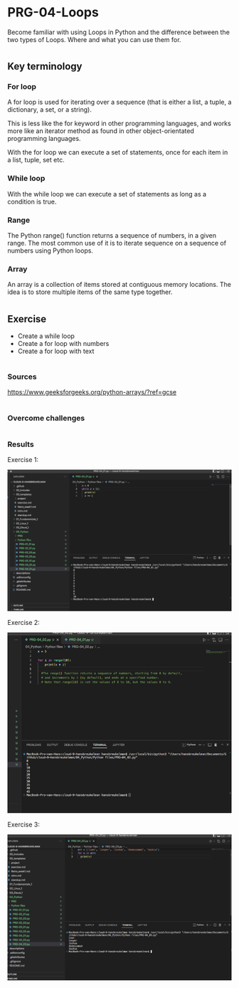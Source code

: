 # PRG-04-Loops
Become familiar with using Loops in Python and the difference between the two types of Loops. Where and what you can use them for.
#
## Key terminology
### For loop
A for loop is used for iterating over a sequence (that is either a list, a tuple, a dictionary, a set, or a string).

This is less like the for keyword in other programming languages, and works more like an iterator method as found in other object-orientated programming languages.

With the for loop we can execute a set of statements, once for each item in a list, tuple, set etc.

### While loop
With the while loop we can execute a set of statements as long as a condition is true.

### Range
The Python range() function returns a sequence of numbers, in a given range. The most common use of it is to iterate sequence on a sequence of numbers using Python loops.

### Array
An array is a collection of items stored at contiguous memory locations. The idea is to store multiple items of the same type together.
#
## Exercise
- Create a while loop
- Create a for loop with numbers
- Create a for loop with text
#
### Sources
https://www.geeksforgeeks.org/python-arrays/?ref=gcse
#
### Overcome challenges
#
### Results
Exercise 1:

![bn](https://github.com/Techgrounds-Cloud-9/cloud-9-hansbreukelman/blob/4a807944a6794172d390fdd7f810f4740a7896e4/00_includes/Week_4/PRG/PRG-04_01.png)

Exercise 2:

![bn](https://github.com/Techgrounds-Cloud-9/cloud-9-hansbreukelman/blob/4a807944a6794172d390fdd7f810f4740a7896e4/00_includes/Week_4/PRG/PRG-04_03.png)

Exercise 3:

![bn](https://github.com/Techgrounds-Cloud-9/cloud-9-hansbreukelman/blob/4a807944a6794172d390fdd7f810f4740a7896e4/00_includes/Week_4/PRG/PRG-04_04.png)
